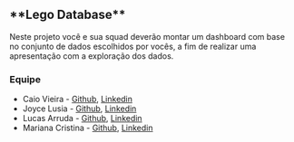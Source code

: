 <h2>**Lego Database** </h2>

<p>Neste projeto você e sua squad deverão montar um dashboard com base no conjunto de dados escolhidos
por vocês, a fim de realizar uma apresentação com a exploração dos dados.</p>

<h3>Equipe </h3>
<ul>
<li> Caio Vieira - <a href="https://github.com/CaioLima96">Github</a>, <a href="http://linkedin.com/in/caiovieiralima/"> Linkedin</a></li>
<li>Joyce Lusia - <a href="https://github.com/joycelusia">Github</a>, <a href="https://www.linkedin.com/in/joyce-lusia/"> Linkedin</a></li>
<li> Lucas Arruda - <a href="https://github.com/Lucas7Code">Github</a>, <a href= "https://www.linkedin.com/in/lucas-a-alves-1685681b3/"> Linkedin</a></li>
<li> Mariana Cristina - <a href="https://github.com/mmcrisx">Github</a>,  <a href= "https://www.linkedin.com/in/marianacristinadiasdossantos/"> Linkedin</a></li>

